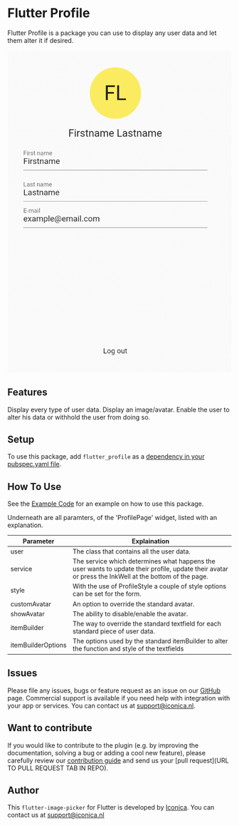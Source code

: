 # Flutter Profile

Flutter Profile is a package you can use to display any user data and let them alter it if desired.

![alt text](example/image/example_profile.png)

## Features

Display every type of user data.
Display an image/avatar.
Enable the user to alter his data or withhold the user from doing so.

## Setup

To use this package, add `flutter_profile` as a [dependency in your pubspec.yaml file](https://flutter.dev/docs/development/platform-integration/platform-channels).

## How To Use

See the [Example Code](example/lib/main.dart) for an example on how to use this package.

Underneath are all paramters, of the 'ProfilePage' widget, listed with an explanation.

| Parameter          | Explaination                                                                                                                                          |
| ------------------ | ----------------------------------------------------------------------------------------------------------------------------------------------------- |
| user               | The class that contains all the user data.                                                                                                            |
| service            | The service which determines what happens the user wants to update their profile, update their avatar or press the InkWell at the bottom of the page. |
| style              | With the use of ProfileStyle a couple of style options can be set for the form.                                                                       |
| customAvatar       | An option to override the standard avatar.                                                                                                            |
| showAvatar         | The ability to disable/enable the avatar.                                                                                                             |
| itemBuilder        | The way to override the standard textfield for each standard piece of user data.                                                                      |
| itemBuilderOptions | The options used by the standard itemBuilder to alter the function and style of the textfields                                                        |

## Issues

Please file any issues, bugs or feature request as an issue on our [GitHub](https://github.com/Iconica-Development/flutter_profile/pulls) page. Commercial support is available if you need help with integration with your app or services. You can contact us at [support@iconica.nl](mailto:support@iconica.nl).

## Want to contribute

If you would like to contribute to the plugin (e.g. by improving the documentation, solving a bug or adding a cool new feature), please carefully review our [contribution guide](../CONTRIBUTING.md) and send us your [pull request](URL TO PULL REQUEST TAB IN REPO).

## Author

This `flutter-image-picker` for Flutter is developed by [Iconica](https://iconica.nl). You can contact us at <support@iconica.nl>
